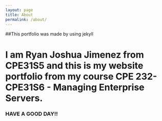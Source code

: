 ```yaml
---
layout: page
title: About
permalink: /about/
---
```

##This portfolio was made by using jekyll

# I am Ryan Joshua Jimenez from CPE31S5 and this is my website portfolio from my course CPE 232-CPE31S6 - Managing Enterprise Servers.

### HAVE A GOOD DAY!!
